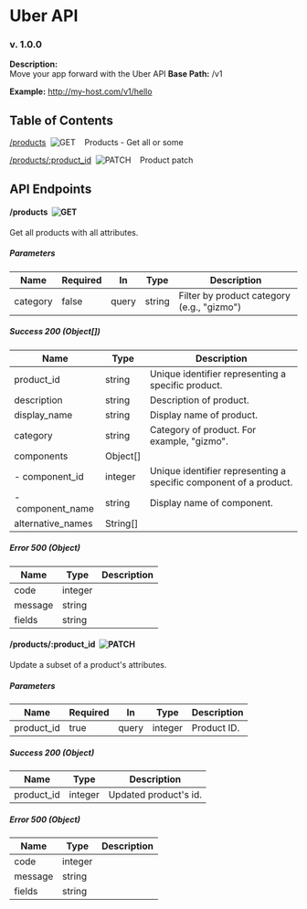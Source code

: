 # Uber API
### v. 1.0.0

**Description:**  
Move your app forward with the Uber API
**Base Path:** /v1  

**Example:** http://my-host.com/v1/hello  
    
## Table of Contents


[/products](#/products_get)&nbsp;&nbsp;![GET](https://github.com/spatialdev/static-api-docs/blob/master/images/get.png?raw=true)&nbsp;&nbsp;&nbsp;&nbsp;Products - Get all or some



[/products/:product_id](#/products/:product_id_patch)&nbsp;&nbsp;![PATCH](https://github.com/spatialdev/static-api-docs/blob/master/images/patch.png?raw=true)&nbsp;&nbsp;&nbsp;&nbsp;Product patch



## API Endpoints



#### <a id="/products_get">/products</a>&nbsp;&nbsp;![GET](https://github.com/spatialdev/static-api-docs/blob/master/images/get.png?raw=true)

Get all products with all attributes.

##### Parameters
|Name|Required|In|Type|Description|
|---|---|---|---|---|
|category|false|query|string|Filter by product category (e.g., &quot;gizmo&quot;)|


##### Success 200 (Object[])
|Name|Type|Description|
|---|---|---|
|product_id|string|Unique identifier representing a specific product.|
|description|string|Description of product.|
|display_name|string|Display name of product.|
|category|string|Category of product. For example, &quot;gizmo&quot;.|
|components|Object[]||
|-&nbsp;component_id|integer|Unique identifier representing a specific component of a product.|
|-&nbsp;component_name|string|Display name of component.|
|alternative_names|String[]||

##### Error 500 (Object)
|Name|Type|Description|
|---|---|---|
|code|integer||
|message|string||
|fields|string||




#### <a id="/products/:product_id_patch">/products/:product_id</a>&nbsp;&nbsp;![PATCH](https://github.com/spatialdev/static-api-docs/blob/master/images/patch.png?raw=true)

Update a subset of a product&#39;s attributes.

##### Parameters
|Name|Required|In|Type|Description|
|---|---|---|---|---|
|product_id|true|query|integer|Product ID.|


##### Success 200 (Object)
|Name|Type|Description|
|---|---|---|
|product_id|integer|Updated product&#39;s id.|

##### Error 500 (Object)
|Name|Type|Description|
|---|---|---|
|code|integer||
|message|string||
|fields|string||



